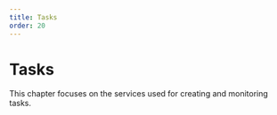 ```yaml
---
title: Tasks
order: 20
---
```


# Tasks

This chapter focuses on the services used for creating and monitoring tasks.
